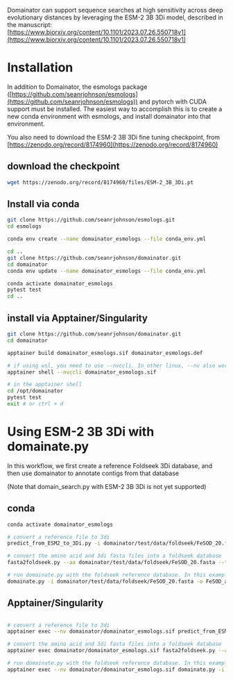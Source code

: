 Domainator can support sequence searches at high sensitivity across deep evolutionary distances by leveraging the ESM-2 3B 3Di model, described in the manuscript:
[https://www.biorxiv.org/content/10.1101/2023.07.26.550718v1](https://www.biorxiv.org/content/10.1101/2023.07.26.550718v1)

# Installation
In addition to Domainator, the esmologs package ([https://github.com/seanrjohnson/esmologs](https://github.com/seanrjohnson/esmologs)) and pytorch with CUDA support must be installed. The easiest way to accomplish this is to create a new conda environment with esmologs, and install domainator into that environment.

You also need to download the ESM-2 3B 3Di fine tuning checkpoint, from [https://zenodo.org/record/8174960](https://zenodo.org/record/8174960)

## download the checkpoint

```bash
wget https://zenodo.org/record/8174960/files/ESM-2_3B_3Di.pt
```

## Install via conda

```bash
git clone https://github.com/seanrjohnson/esmologs.git
cd esmologs

conda env create --name domainator_esmologs --file conda_env.yml

cd ..
git clone https://github.com/seanrjohnson/domainator.git
cd domainator
conda env update --name domainator_esmologs --file conda_env.yml

conda activate domainator_esmologs
pytest test
cd ..
```

## install via Apptainer/Singularity

```bash
git clone https://github.com/seanrjohnson/domainator.git
cd domainator

apptainer build domainator_esmologs.sif domainator_esmologs.def

# if using wsl, you need to use --nvccli. In other linux, --nv also works. These flags make the GPU visible to the container.
apptainer shell --nvccli domainator_esmologs.sif

# in the apptainer shell
cd /opt/domainator
pytest test
exit # or ctrl + d 
```

# Using ESM-2 3B 3Di with domainate.py

In this workflow, we first create a reference Foldseek 3Di database, and then use domainator to annotate contigs from that database

(Note that domain_search.py with ESM-2 3B 3Di is not yet supported)

## conda
```bash
conda activate domainator_esmologs

# convert a reference file to 3di
predict_from_ESM2_to_3Di.py -i domainator/test/data/foldseek/FeSOD_20.fasta -o FeSOD_20.3di.fasta --weights ESM-2_3B_3Di.pt --device cuda:0

# convert the amino acid and 3di fasta files into a foldseek database
fasta2foldseek.py --aa domainator/test/data/foldseek/FeSOD_20.fasta --tdi FeSOD_20.3di.fasta -o FeSOD

# run domainate.py with the foldseek reference database. In this example, our query is the same file we used to make the database, but it could be any fasta or genbank file.
domainate.py -i domainator/test/data/foldseek/FeSOD_20.fasta -o FeSOD_all_to_all_3Di.gb --foldseek FeSOD --esm2_3Di_checkpoint ESM-2_3B_3Di.pt --esm2_3Di_device cuda:0
```

## Apptainer/Singularity

```bash

# convert a reference file to 3di
apptainer exec --nv domainator/domainator_esmologs.sif predict_from_ESM2_to_3Di.py -i domainator/test/data/foldseek/FeSOD_20.fasta -o FeSOD_20.3di.fasta --weights ESM-2_3B_3Di.pt --device cuda:0

# convert the amino acid and 3di fasta files into a foldseek database
apptainer exec domainator/domainator_esmologs.sif fasta2foldseek.py --aa domainator/test/data/foldseek/FeSOD_20.fasta --tdi FeSOD_20.3di.fasta -o FeSOD

# run domainate.py with the foldseek reference database. In this example, our query is the same file we used to make the database, but it could be any fasta or genbank file.
apptainer exec --nv domainator/domainator_esmologs.sif domainate.py -i domainator/test/data/foldseek/FeSOD_20.fasta -o FeSOD_all_to_all_3Di.gb --foldseek FeSOD --esm2_3Di_checkpoint ESM-2_3B_3Di.pt --device cuda:0
```

